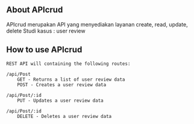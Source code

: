 ## About APIcrud

APIcrud merupakan API yang menyediakan layanan create, read, update, delete
Studi kasus : user review

## How to use APIcrud
	REST API will containing the following routes:

    /api/Post
        GET - Returns a list of user review data
        POST - Creates a user review data

    /api/Post/:id
        PUT - Updates a user review data

    /api/Post/:id
        DELETE - Deletes a user review data

